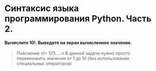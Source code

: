 # Синтаксис языка программирования Python. Часть 2.
#### Вычислите 10!. Выведите на экран вычисленное значение.
> Пояснение
> n!= 1*2*3.....n
В данной задаче нужно просто перемножить значения от 1 до 10 (без использования специальных операторов)
